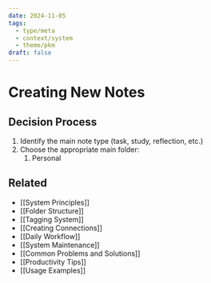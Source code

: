 ```yaml
---
date: 2024-11-05
tags:
  - type/meta
  - context/system
  - theme/pkm
draft: false
---
```


# Creating New Notes
## Decision Process
1. Identify the main note type (task, study, reflection, etc.)
2. Choose the appropriate main folder:
	1. Personal 

## Related
- [[System Principles]]
- [[Folder Structure]]
- [[Tagging System]]
- [[Creating Connections]]
- [[Daily Workflow]]
- [[System Maintenance]]
- [[Common Problems and Solutions]]
- [[Productivity Tips]]
- [[Usage Examples]]
